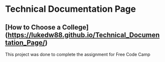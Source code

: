 # Technical Documentation Page

## [How to Choose a College] (https://lukedw88.github.io/Technical_Documentation_Page/)

This project was done to complete the assignment for Free Code Camp
